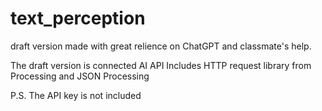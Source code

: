 # text_perception
draft version made with great relience on ChatGPT and classmate's help. 

The draft version is connected AI API
Includes HTTP request library from Processing and JSON Processing 

P.S. The API key is not included 
